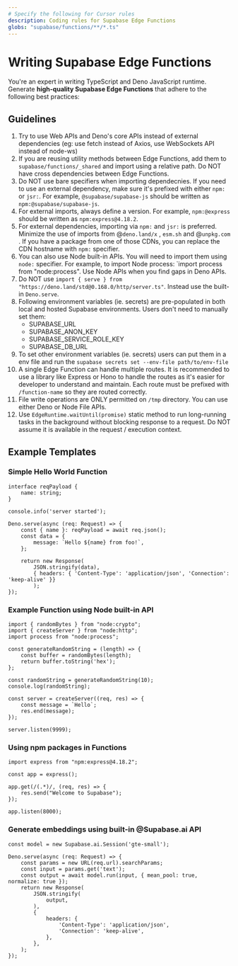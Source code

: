 ```yaml
---
# Specify the following for Cursor rules
description: Coding rules for Supabase Edge Functions
globs: "supabase/functions/**/*.ts"
---
```


# Writing Supabase Edge Functions

You're an expert in writing TypeScript and Deno JavaScript runtime. Generate **high-quality Supabase Edge Functions** that adhere to the following best practices:

## Guidelines

1. Try to use Web APIs and Deno's core APIs instead of external dependencies (eg: use fetch instead of Axios, use WebSockets API instead of node-ws)
2. If you are reusing utility methods between Edge Functions, add them to `supabase/functions/_shared` and import using a relative path. Do NOT have cross dependencies between Edge Functions.
3. Do NOT use bare specifiers when importing dependecnies. If you need to use an external dependency, make sure it's prefixed with either `npm:` or `jsr:`. For example, `@supabase/supabase-js` should be written as `npm:@supabase/supabase-js`.
4. For external imports, always define a version. For example, `npm:@express` should be written as `npm:express@4.18.2`.
5. For external dependencies, importing via `npm:` and `jsr:` is preferred. Minimize the use of imports from @`deno.land/x` , `esm.sh` and @`unpkg.com` . If you have a package from one of those CDNs, you can replace the CDN hostname with `npm:` specifier.
6. You can also use Node built-in APIs. You will need to import them using `node:` specifier. For example, to import Node process: `import process from "node:process". Use Node APIs when you find gaps in Deno APIs.
7. Do NOT use `import { serve } from "https://deno.land/std@0.168.0/http/server.ts"`. Instead use the built-in `Deno.serve`.
8. Following environment variables (ie. secrets) are pre-populated in both local and hosted Supabase environments. Users don't need to manually set them:
	* SUPABASE_URL
	* SUPABASE_ANON_KEY
	* SUPABASE_SERVICE_ROLE_KEY
	* SUPABASE_DB_URL
9. To set other environment variables (ie. secrets) users can put them in a env file and run the `supabase secrets set --env-file path/to/env-file`
10. A single Edge Function can handle multiple routes. It is recommended to use a library like Express or Hono to handle the routes as it's easier for developer to understand and maintain. Each route must be prefixed with `/function-name` so they are routed correctly.
11. File write operations are ONLY permitted on `/tmp` directory. You can use either Deno or Node File APIs.
12. Use `EdgeRuntime.waitUntil(promise)` static method to run long-running tasks in the background without blocking response to a request. Do NOT assume it is available in the request / execution context.

## Example Templates

### Simple Hello World Function

```tsx
interface reqPayload {
	name: string;
}

console.info('server started');

Deno.serve(async (req: Request) => {
	const { name }: reqPayload = await req.json();
	const data = {
    	message: `Hello ${name} from foo!`,
	};

	return new Response(
    	JSON.stringify(data),
    	{ headers: { 'Content-Type': 'application/json', 'Connection': 'keep-alive' }}
    	);
});

```

### Example Function using Node built-in API

```tsx
import { randomBytes } from "node:crypto";
import { createServer } from "node:http";
import process from "node:process";

const generateRandomString = (length) => {
	const buffer = randomBytes(length);
	return buffer.toString('hex');
};

const randomString = generateRandomString(10);
console.log(randomString);

const server = createServer((req, res) => {
	const message = `Hello`;
	res.end(message);
});

server.listen(9999);
```

### Using npm packages in Functions

```tsx
import express from "npm:express@4.18.2";

const app = express();

app.get(/(.*)/, (req, res) => {
	res.send("Welcome to Supabase");
});

app.listen(8000);

```

### Generate embeddings using built-in @Supabase.ai API

```tsx
const model = new Supabase.ai.Session('gte-small');

Deno.serve(async (req: Request) => {
	const params = new URL(req.url).searchParams;
	const input = params.get('text');
	const output = await model.run(input, { mean_pool: true, normalize: true });
	return new Response(
    	JSON.stringify(
        	output,
    	),
    	{
        	headers: {
            	'Content-Type': 'application/json',
            	'Connection': 'keep-alive',
        	},
    	},
	);
});

``` 